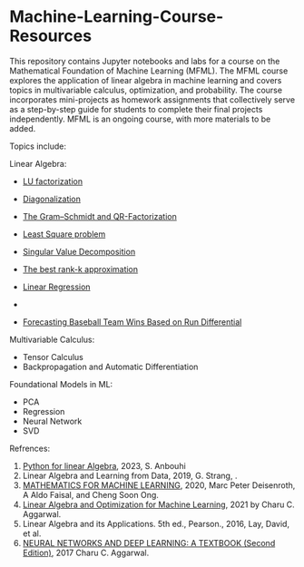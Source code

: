 # Machine-Learning-Course-Resources
This repository contains Jupyter notebooks and labs for a course on the Mathematical Foundation of Machine Learning (MFML). The MFML course explores the application of linear algebra in machine learning and covers topics in multivariable calculus, optimization, and probability. The course incorporates mini-projects as homework assignments that collectively serve as a step-by-step guide for students to complete their final projects independently. MFML is an ongoing course, with more materials to be added.

Topics include:

Linear Algebra:
- [LU factorization](https://colab.research.google.com/github/Soheilp86/Machine-Learning-Course-Resources/blob/main/1-%20LU-Factorization.ipynb)

- [Diagonalization](https://colab.research.google.com/github/Soheilp86/Machine-Learning-Course-Resources/blob/main/2-Diagonalization.ipynb) 

- [The Gram–Schmidt and QR-Factorization](https://colab.research.google.com/github/Soheilp86/Machine-Learning-Course-Resources/blob/main/4-%20The%20Gram%E2%80%93Schmidt%20and%20QR-Factorization.ipynb)
  

- [Least Square problem](https://colab.research.google.com/github/Soheilp86/Machine-Learning-Course-Resources/blob/main/5-%20Least-Squares%20Problems-Class.ipynb)
  
- [Singular Value Decomposition](https://colab.research.google.com/github/Soheilp86/Machine-Learning-Course-Resources/blob/main/7-SVD.ipynb)
  
- [The best rank-k approximation](https://colab.research.google.com/github/Soheilp86/Machine-Learning-Course-Resources/blob/main/8.%20Low%20rank%20approximation_complete.ipynb)

- [Linear Regression](https://colab.research.google.com/github/Soheilp86/Machine-Learning-Course-Resources/blob/main/6-%20Regression.ipynb)
- 
- [Forecasting Baseball Team Wins Based on Run Differential](https://colab.research.google.com/github/Soheilp86/Machine-Learning-Course-Resources/blob/main/SLR.ipynb)


Multivariable Calculus:
- Tensor Calculus
- Backpropagation and Automatic Differentiation

Foundational Models in ML:
- PCA
- Regression
- Neural Network
- SVD


Refrences: 
1. [Python for linear Algebra](https://timothyprojectgig.github.io/JB_Math_Textbook/Undergrad/Linear/0.html), 2023, S. Anbouhi
2. Linear Algebra and Learning from Data, 2019, G. Strang, .
3. [MATHEMATICS FOR MACHINE LEARNING](https://github.com/mml-book/mml-book.github.io/blob/master/book/mml-book_printed.pdf), 2020, Marc Peter Deisenroth, A Aldo Faisal, and Cheng Soon Ong.
4. [Linear Algebra and Optimization for Machine Learning](http://www.charuaggarwal.net/Linear-Algebra-And-Optimization.pdf), 2021 by Charu C. Aggarwal.
5. Linear Algebra and its Applications. 5th ed., Pearson., 2016, Lay, David, et al.
6. [NEURAL NETWORKS AND DEEP LEARNING: A TEXTBOOK (Second Edition)](http://www.charuaggarwal.net/neural.htm), 2017 Charu C. Aggarwal.






